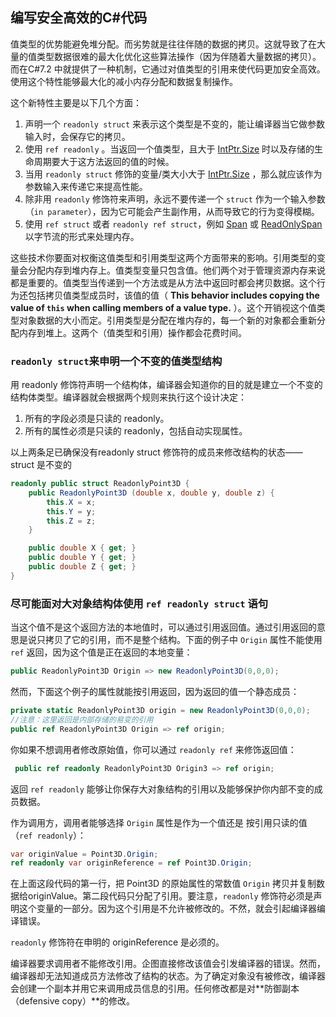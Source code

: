## 编写安全高效的C#代码

值类型的优势能避免堆分配。而劣势就是往往伴随的数据的拷贝。这就导致了在大量的值类型数据很难的最大化优化这些算法操作（因为伴随着大量数据的拷贝）。而在C#7.2 中就提供了一种机制，它通过对值类型的引用来使代码更加安全高效。使用这个特性能够最大化的减小内存分配和数据复制操作。

这个新特性主要是以下几个方面：

1. 声明一个 `readonly struct` 来表示这个类型是不变的，能让编译器当它做参数输入时，会保存它的拷贝。
2. 使用 `ref readonly` 。当返回一个值类型，且大于 [IntPtr.Size](https://docs.microsoft.com/en-us/dotnet/api/system.intptr.size#System_IntPtr_Size) 时以及存储的生命周期要大于这方法返回的值的时候。
3. 当用 `readonly struct` 修饰的变量/类大小大于  [IntPtr.Size](https://docs.microsoft.com/en-us/dotnet/api/system.intptr.size#System_IntPtr_Size) ，那么就应该作为参数输入来传递它来提高性能。
4. 除非用 `readonly` 修饰符来声明，永远不要传递一个 `struct` 作为一个输入参数（`in parameter`），因为它可能会产生副作用，从而导致它的行为变得模糊。
5. 使用 `ref struct` 或者 `readonly ref struct`，例如  [Span](https://docs.microsoft.com/en-us/dotnet/api/system.span-1) 或 [ReadOnlySpan](https://docs.microsoft.com/en-us/dotnet/api/system.readonlyspan-1)  以字节流的形式来处理内存。

这些技术你要面对权衡这值类型和引用类型这两个方面带来的影响。引用类型的变量会分配内存到堆内存上。值类型变量只包含值。他们两个对于管理资源内存来说都是重要的。值类型当传递到一个方法或是从方法中返回时都会拷贝数据。这个行为还包括拷贝值类型成员时，该值的值（ **This behavior includes copying the value of `this` when calling members of a value type.** ）。这个开销视这个值类型对象数据的大小而定。引用类型是分配在堆内存的，每一个新的对象都会重新分配内存到堆上。这两个（值类型和引用）操作都会花费时间。

### `readonly struct`来申明一个不变的值类型结构

用 readonly 修饰符声明一个结构体，编译器会知道你的目的就是建立一个不变的结构体类型。编译器就会根据两个规则来执行这个设计决定：

1. 所有的字段必须是只读的 readonly。
2. 所有的属性必须是只读的 readonly，包括自动实现属性。

以上两条足已确保没有readonly struct 修饰符的成员来修改结构的状态—— struct 是不变的

```c#
readonly public struct ReadonlyPoint3D {
    public ReadonlyPoint3D (double x, double y, double z) {
        this.X = x;
        this.Y = y;
        this.Z = z;
    }

    public double X { get; }
    public double Y { get; }
    public double Z { get; }
}
```

### 尽可能面对大对象结构体使用 `ref readonly struct` 语句

当这个值不是这个返回方法的本地值时，可以通过引用返回值。通过引用返回的意思是说只拷贝了它的引用，而不是整个结构。下面的例子中 `Origin` 属性不能使用 `ref` 返回，因为这个值是正在返回的本地变量：

```c#
public ReadonlyPoint3D Origin => new ReadonlyPoint3D(0,0,0);
```

然而，下面这个例子的属性就能按引用返回，因为返回的值一个静态成员：

```c#
private static ReadonlyPoint3D origin = new ReadonlyPoint3D(0,0,0);
//注意：这里返回是内部存储的易变的引用
public ref ReadonlyPoint3D Origin => ref origin;
```

你如果不想调用者修改原始值，你可以通过 `readonly ref` 来修饰返回值：

```c#
 public ref readonly ReadonlyPoint3D Origin3 => ref origin;
```

返回 `ref readonly` 能够让你保存大对象结构的引用以及能够保护你内部不变的成员数据。

作为调用方，调用者能够选择 `Origin` 属性是作为一个值还是 按引用只读的值（`ref readonly`）：

```c#
var originValue = Point3D.Origin;
ref readonly var originReference = ref Point3D.Origin;
```

在上面这段代码的第一行，把 Point3D 的原始属性的常数值 `Origin` 拷贝并复制数据给originValue。第二段代码只分配了引用。要注意，`readonly` 修饰符必须是声明这个变量的一部分。因为这个引用是不允许被修改的。不然，就会引起编译器编译错误。

`readonly` 修饰符在申明的 originReference 是必须的。

编译器要求调用者不能修改引用。企图直接修改该值会引发编译器的错误。然而，编译器却无法知道成员方法修改了结构的状态。为了确定对象没有被修改，编译器会创建一个副本并用它来调用成员信息的引用。任何修改都是对**防御副本（defensive copy）**的修改。